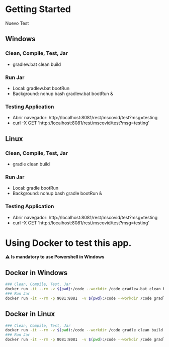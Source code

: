 # Getting Started
Nuevo Test
## Windows
### Clean, Compile, Test, Jar
* gradlew.bat clean build
### Run Jar
* Local:      gradlew.bat bootRun
* Background: nohup bash gradlew.bat bootRun &
### Testing Application
* Abrir navegador: http://localhost:8081/rest/mscovid/test?msg=testing
* curl -X GET 'http://localhost:8081/rest/mscovid/test?msg=testing'
## Linux
### Clean, Compile, Test, Jar
* gradle clean build
### Run Jar
* Local:      gradle bootRun
* Background: nohup bash gradle bootRun &
### Testing Application
* Abrir navegador: http://localhost:8081/rest/mscovid/test?msg=testing
* curl -X GET 'http://localhost:8081/rest/mscovid/test?msg=testing'
# Using Docker to test this app.
⚠️ **Is mandatory to use Powershell in Windows**
## Docker in Windows
```bash
### Clean, Compile, Test, Jar
docker run -it --rm -v ${pwd}:/code --workdir /code gradlew.bat clean build
### Run Jar
docker run -it --rm -p 9081:8081  -v ${pwd}:/code --workdir /code gradlew.bat bootRun
```
## Docker in Linux
```bash
### Clean, Compile, Test, Jar
docker run -it --rm -v $(pwd):/code --workdir /code gradle clean build
### Run Jar
docker run -it --rm -p 8081:8081  -v $(pwd):/code --workdir /code gradle bootRun
```
